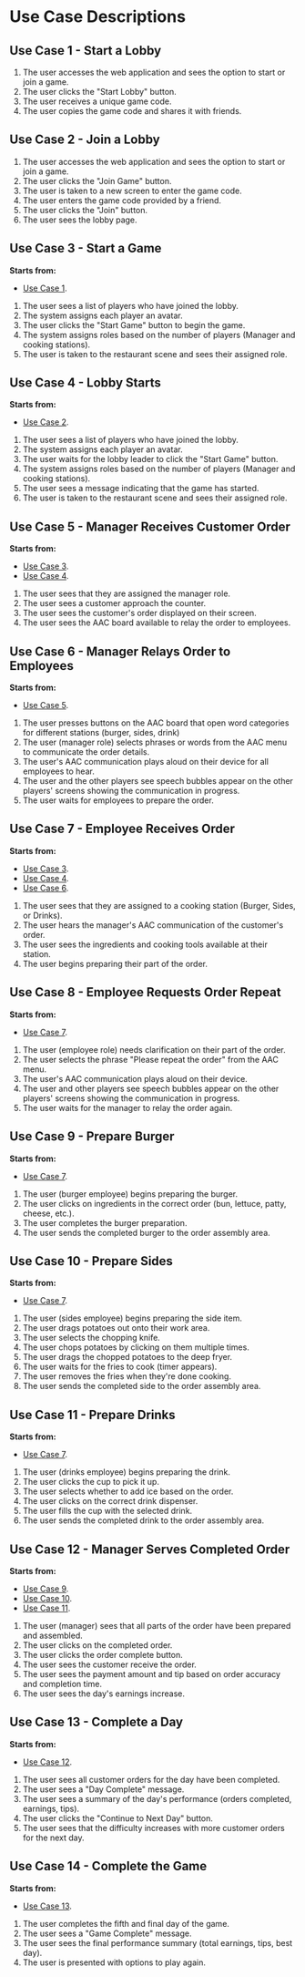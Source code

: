 # Use Case Descriptions

## **Use Case 1 - Start a Lobby**
1. The user accesses the web application and sees the option to start or join a game.
2. The user clicks the "Start Lobby" button.
3. The user receives a unique game code.
4. The user copies the game code and shares it with friends.

## **Use Case 2 - Join a Lobby**
1. The user accesses the web application and sees the option to start or join a game.
2. The user clicks the "Join Game" button.
3. The user is taken to a new screen to enter the game code.
4. The user enters the game code provided by a friend.
5. The user clicks the "Join" button.
6. The user sees the lobby page.

## **Use Case 3 - Start a Game**
**Starts from:**
* [Use Case 1](#use-case-1---start-a-lobby).

1. The user sees a list of players who have joined the lobby.
2. The system assigns each player an avatar.
3. The user clicks the "Start Game" button to begin the game.
4. The system assigns roles based on the number of players (Manager and cooking stations).
5. The user is taken to the restaurant scene and sees their assigned role.

## **Use Case 4 - Lobby Starts**
**Starts from:**
* [Use Case 2](#use-case-2---join-a-lobby).

1. The user sees a list of players who have joined the lobby.
2. The system assigns each player an avatar.
3. The user waits for the lobby leader to click the "Start Game" button.
4. The system assigns roles based on the number of players (Manager and cooking stations).
5. The user sees a message indicating that the game has started.
6. The user is taken to the restaurant scene and sees their assigned role.

## **Use Case 5 - Manager Receives Customer Order**
**Starts from:**
* [Use Case 3](#use-case-3---start-a-game).
* [Use Case 4](#use-case-4---lobby-starts).

1. The user sees that they are assigned the manager role.
2. The user sees a customer approach the counter.
3. The user sees the customer's order displayed on their screen.
4. The user sees the AAC board available to relay the order to employees.

## **Use Case 6 - Manager Relays Order to Employees**
**Starts from:**
* [Use Case 5](#use-case-5---manager-receives-customer-order).

1. The user presses buttons on the AAC board that open word categories for different stations (burger, sides, drink)
2. The user (manager role) selects phrases or words from the AAC menu to communicate the order details.
3. The user's AAC communication plays aloud on their device for all employees to hear.
4. The user and the other players see speech bubbles appear on the other players' screens showing the communication in progress.
5. The user waits for employees to prepare the order.

## **Use Case 7 - Employee Receives Order**
**Starts from:**
* [Use Case 3](#use-case-3---start-a-game).
* [Use Case 4](#use-case-4---lobby-starts).
* [Use Case 6](#use-case-6---manager-relays-order-to-employees).

1. The user sees that they are assigned to a cooking station (Burger, Sides, or Drinks).
2. The user hears the manager's AAC communication of the customer's order.
3. The user sees the ingredients and cooking tools available at their station.
4. The user begins preparing their part of the order.

## **Use Case 8 - Employee Requests Order Repeat**
**Starts from:**
* [Use Case 7](#use-case-7---employee-receives-order).

1. The user (employee role) needs clarification on their part of the order.
3. The user selects the phrase "Please repeat the order" from the AAC menu.
4. The user's AAC communication plays aloud on their device.
5. The user and other players see speech bubbles appear on the other players' screens showing the communication in progress.
6. The user waits for the manager to relay the order again.

## **Use Case 9 - Prepare Burger**
**Starts from:**
* [Use Case 7](#use-case-7---employee-receives-order).

1. The user (burger employee) begins preparing the burger.
2. The user clicks on ingredients in the correct order (bun, lettuce, patty, cheese, etc.).
5. The user completes the burger preparation.
6. The user sends the completed burger to the order assembly area.

## **Use Case 10 - Prepare Sides**
**Starts from:**
* [Use Case 7](#use-case-7---employee-receives-order).

1. The user (sides employee) begins preparing the side item.
2. The user drags potatoes out onto their work area.
3. The user selects the chopping knife.
2. The user chops potatoes by clicking on them multiple times.
3. The user drags the chopped potatoes to the deep fryer.
4. The user waits for the fries to cook (timer appears).
5. The user removes the fries when they're done cooking.
6. The user sends the completed side to the order assembly area.

## **Use Case 11 - Prepare Drinks**
**Starts from:**
* [Use Case 7](#use-case-7---employee-receives-order).

1. The user (drinks employee) begins preparing the drink.
2. The user clicks the cup to pick it up.
3. The user selects whether to add ice based on the order.
4. The user clicks on the correct drink dispenser.
5. The user fills the cup with the selected drink.
6. The user sends the completed drink to the order assembly area.

## **Use Case 12 - Manager Serves Completed Order**
**Starts from:**
* [Use Case 9](#use-case-9---prepare-burger).
* [Use Case 10](#use-case-10---prepare-sides).
* [Use Case 11](#use-case-11---prepare-drinks).

1. The user (manager) sees that all parts of the order have been prepared and assembled.
2. The user clicks on the completed order.
3. The user clicks the order complete button.
4. The user sees the customer receive the order.
5. The user sees the payment amount and tip based on order accuracy and completion time.
6. The user sees the day's earnings increase.

## **Use Case 13 - Complete a Day**
**Starts from:**
* [Use Case 12](#use-case-12---manager-serves-completed-order).

1. The user sees all customer orders for the day have been completed.
2. The user sees a "Day Complete" message.
3. The user sees a summary of the day's performance (orders completed, earnings, tips).
4. The user clicks the "Continue to Next Day" button.
5. The user sees that the difficulty increases with more customer orders for the next day.

## **Use Case 14 - Complete the Game**
**Starts from:**
* [Use Case 13](#use-case-13---complete-a-day).

1. The user completes the fifth and final day of the game.
2. The user sees a "Game Complete" message.
3. The user sees the final performance summary (total earnings, tips, best day).
5. The user is presented with options to play again.
